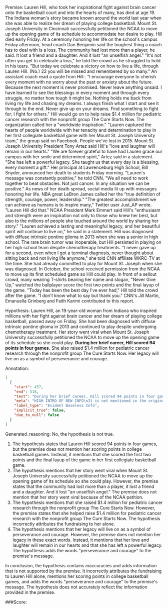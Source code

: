 
Premise:
Lauren Hill, who took her inspirational fight against brain cancer onto the basketball court and into the hearts of many, has died at age 19. The Indiana woman's story became known around the world last year when she was able to realize her dream of playing college basketball. Mount St. Joseph University in Cincinnati successfully petitioned the NCAA to move up the opening game of its schedule to accommodate her desire to play. Hill died early Friday. At a ceremony honoring her life on the school's campus Friday afternoon, head coach Dan Benjamin said the toughest thing a coach has to deal with is a loss. The community had lost more than a player, he said. It lost a friend and a daughter. And it lost "an unselfish angel." "It's not often you get to celebrate a loss," he told the crowd as he struggled to hold in his tears. "But today we celebrate a victory on how to live a life, through Lauren Hill. (No.) 22 you will be missed and remembered by so many." An assistant coach read a quote from Hill:. "I encourage everyone to cherish every moment with no worry about the past or anxiety about the future. Because the next moment is never promised. Never leave anything unsaid. I have learned to see the blessings in every moment and through every struggle, no matter how tough it might be. Nothing holds me back from living my life and chasing my dreams. I always finish what I start and see it through to the end. Never give up on your dreams. Find something to fight for; I fight for others." Hill would go on to help raise $1.4 million for pediatric cancer research with the nonprofit group The Cure Starts Now. The organization called her a "worldwide inspiration." "Lauren captured the hearts of people worldwide with her tenacity and determination to play in her first collegiate basketball game with her Mount St. Joseph University team," the group said on Facebook. People we've lost in 2015. Mount St. Joseph University President Tony Artez said Hill's "love and laughter will remain in our hearts." "We are forever grateful to have had Lauren grace our campus with her smile and determined spirit," Artez said in a statement. "She has left a powerful legacy. She taught us that every day is a blessing, every moment a gift." Her principal at Lawrenceburg High School, Bill Snyder, announced her death to students Friday morning. "Lauren's message was constantly positive," he told CNN. "We all need to work together to beat obstacles. Not just cancer. In any situation we can be positive." As news of her death spread, social media lit up with messages honoring her life. NBA great LeBron James called her the "true definition of strength, courage, power, leadership." "The greatest accomplishment we can achieve as humans is to inspire many," Twitter user Just_AP wrote. "Lauren Hill did that." NCAA President Mark Emmert said Hill's "enthusiasm and strength were an inspiration not only to those who knew her best, but also to the millions of people she touched around the world by sharing her story." "Lauren achieved a lasting and meaningful legacy, and her beautiful spirit will continue to live on," he said in a statement. Hill was diagnosed with diffuse intrinsic pontine glioma in 2013 when she was a senior in high school. The rare brain tumor was inoperable, but Hill persisted in playing on her high school team despite chemotherapy treatments. "I never gave up for a second, even when I got a terminal diagnosis, never thought about sitting back and not living life anymore," she told CNN affiliate WKRC-TV at the time. She had already committed to play for Mount St. Joseph when she was diagnosed. In October, the school received permission from the NCAA to move up its first scheduled game so Hill could play. In front of a sellout crowd, many wearing T-shirts bearing her name and slogan, "Never Give Up," watched the ballplayer score the first two points and the final layup of the game. "Today has been the best day I've ever had," Hill told the crowd after the game. "I don't know what to say but thank you." CNN's Jill Martin, Emanuella Grinberg and Faith Karimi contributed to this report.


Hypothesis:
Lauren Hill, an 19-year-old woman from Indiana who inspired millions with her fight against brain cancer and her dream of playing college basketball, passed away on Friday. She had been diagnosed with diffuse intrinsic pontine glioma in 2013 and continued to play despite undergoing chemotherapy treatment. Her story went viral when Mount St. Joseph University successfully petitioned the NCAA to move up the opening game of its schedule so she could play. **During her brief career, Hill scored 94 points in four games.** She also raised $1.4 million for pediatric cancer research through the nonprofit group The Cure Starts Now. Her legacy will live on as a symbol of perseverance and courage.

Annotation:
```json
[
  {
    "start": 457,
    "end": 518,
    "text": "During her brief career, Hill scored 94 points in four games.",
    "meta": "HIGH INTRO OF NEW INFO\nIt is not mentioned in the original source that 'Hill scored 94 points in four games during her brief career.'",
    "label_type": "Evident Baseless Info",
    "implicit_true": false,
    "due_to_null": false
  }
]
```

Generated_reasoning:
No, the hypothesis is not true.

1. The hypothesis states that Lauren Hill scored 94 points in four games, but the premise does not mention her scoring points in college basketball games. Instead, it mentions that she scored the first two points and the final layup of the game in her first collegiate basketball game.
2. The hypothesis mentions that her story went viral when Mount St. Joseph University successfully petitioned the NCAA to move up the opening game of its schedule so she could play. However, the premise states that the community had lost more than a player, it lost a friend and a daughter. And it lost "an unselfish angel." The premise does not mention that her story went viral because of the NCAA petition.
3. The hypothesis mentions that she raised $1.4 million for pediatric cancer research through the nonprofit group The Cure Starts Now. However, the premise states that she helped raise $1.4 million for pediatric cancer research with the nonprofit group The Cure Starts Now. The hypothesis incorrectly attributes the fundraising to her alone.
4. The hypothesis mentions that her legacy will live on as a symbol of perseverance and courage. However, the premise does not mention her legacy in these exact words. Instead, it mentions that her love and laughter will remain in our hearts and that she has left a powerful legacy. The hypothesis adds the words "perseverance and courage" to the premise's message.

In conclusion, the hypothesis contains inaccuracies and adds information that is not supported by the premise. It incorrectly attributes the fundraising to Lauren Hill alone, mentions her scoring points in college basketball games, and adds the words "perseverance and courage" to the premise's message. The hypothesis does not accurately reflect the information provided in the premise.

###Score:
